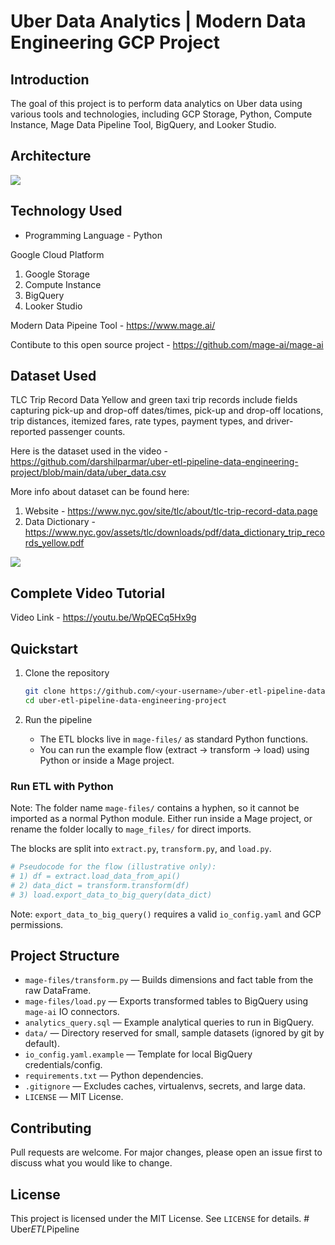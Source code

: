 # Uber Data Analytics | Modern Data Engineering GCP Project

## Introduction

The goal of this project is to perform data analytics on Uber data using various tools and technologies, including GCP Storage, Python, Compute Instance, Mage Data Pipeline Tool, BigQuery, and Looker Studio.

## Architecture
<img src="architecture.jpg">

## Technology Used

- Programming Language - Python

Google Cloud Platform
1. Google Storage
2. Compute Instance
3. BigQuery
4. Looker Studio

Modern Data Pipeine Tool - https://www.mage.ai/

Contibute to this open source project - https://github.com/mage-ai/mage-ai

## Dataset Used

TLC Trip Record Data
Yellow and green taxi trip records include fields capturing pick-up and drop-off dates/times, pick-up and drop-off locations, trip distances, itemized fares, rate types, payment types, and driver-reported passenger counts.

Here is the dataset used in the video - https://github.com/darshilparmar/uber-etl-pipeline-data-engineering-project/blob/main/data/uber_data.csv

More info about dataset can be found here:
1. Website - https://www.nyc.gov/site/tlc/about/tlc-trip-record-data.page
2. Data Dictionary - https://www.nyc.gov/assets/tlc/downloads/pdf/data_dictionary_trip_records_yellow.pdf

<img src="data_model.jpeg">

## Complete Video Tutorial
Video Link - https://youtu.be/WpQECq5Hx9g

## Quickstart

1. Clone the repository
   ```bash
   git clone https://github.com/<your-username>/uber-etl-pipeline-data-engineering-project.git
   cd uber-etl-pipeline-data-engineering-project
   ```

5. Run the pipeline
   - The ETL blocks live in `mage-files/` as standard Python functions.
   - You can run the example flow (extract → transform → load) using Python or inside a Mage project.

### Run ETL with Python

  Note: The folder name `mage-files/` contains a hyphen, so it cannot be imported as a normal Python module. Either run inside a Mage project, or rename the folder locally to `mage_files/` for direct imports.

  The blocks are split into `extract.py`, `transform.py`, and `load.py`.

  ```python
  # Pseudocode for the flow (illustrative only):
  # 1) df = extract.load_data_from_api()
  # 2) data_dict = transform.transform(df)
  # 3) load.export_data_to_big_query(data_dict)
  ```

  Note: `export_data_to_big_query()` requires a valid `io_config.yaml` and GCP permissions.

## Project Structure
- `mage-files/transform.py` — Builds dimensions and fact table from the raw DataFrame.
- `mage-files/load.py` — Exports transformed tables to BigQuery using `mage-ai` IO connectors.
- `analytics_query.sql` — Example analytical queries to run in BigQuery.
- `data/` — Directory reserved for small, sample datasets (ignored by git by default).
- `io_config.yaml.example` — Template for local BigQuery credentials/config.
- `requirements.txt` — Python dependencies.
- `.gitignore` — Excludes caches, virtualenvs, secrets, and large data.
- `LICENSE` — MIT License.

## Contributing

Pull requests are welcome. For major changes, please open an issue first to discuss what you would like to change.

## License

This project is licensed under the MIT License. See `LICENSE` for details.
#   U b e r _ E T L _ P i p e l i n e  
 